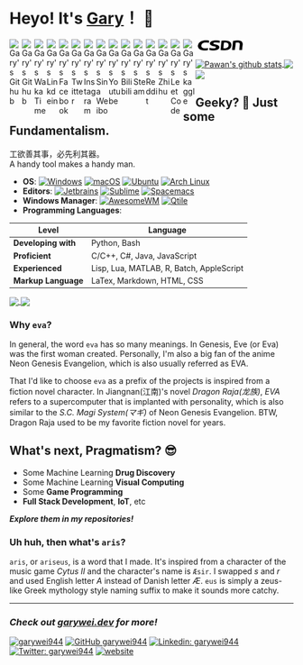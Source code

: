 # Heyo! It's [Gary](https://www.garywei.dev/)！ 👋

<a href="mailto:garywei944@gmail.com">
  <img align="left" alt="Gary's Github" width="22px" src="https://cdn.jsdelivr.net/npm/simple-icons@v3/icons/gmail.svg" />
</a>
<a href="https://github.com/garywei944">
  <img align="left" alt="Gary's Github" width="22px" src="https://cdn.jsdelivr.net/npm/simple-icons@v3/icons/github.svg" />
</a>
<a href="https://wakatime.com/@garywei944">
  <img align="left" alt="Gary's WakaTime" width="22px" src="https://cdn.jsdelivr.net/npm/simple-icons@3.13.0/icons/wakatime.svg" />
</a>
<a href="https://linkedin.com/in/garywei944">
  <img align="left" alt="Gary's Linkdein" width="22px" src="https://cdn.jsdelivr.net/npm/simple-icons@v3/icons/linkedin.svg" />
</a>
<a href="https://www.facebook.com/garywei944/">
  <img align="left" alt="Gary's Facebook" width="22px" src="https://cdn.jsdelivr.net/npm/simple-icons@v3/icons/facebook.svg" />
</a>
<a href="https://twitter.com/garywei944">
  <img align="left" alt="Gary's Twitter" width="22px" src="https://cdn.jsdelivr.net/npm/simple-icons@v3/icons/twitter.svg" />
</a>
<a href="https://instagram.com/garywei944/">
  <img align="left" alt="Gary's Instagram" width="22px" src="https://cdn.jsdelivr.net/npm/simple-icons@v3/icons/instagram.svg" />
</a>
<a href="https://weibo.com/u/3169486720">
  <img align="left" alt="Gary's Sina Weibo" width="22px" src="https://cdn.jsdelivr.net/npm/simple-icons@v3/icons/sinaweibo.svg" />
</a>
<a href="https://www.youtube.com/channel/UCj8ln8nYtPl4lA_6FrWDtyg">
  <img align="left" alt="Gary's Youtube" width="22px" src="https://cdn.jsdelivr.net/npm/simple-icons@v3/icons/youtube.svg" />
</a>
<a href="https://space.bilibili.com/3255441">
  <img align="left" alt="Gary's Bilibili" width="22px" src="https://cdn.jsdelivr.net/npm/simple-icons@v3/icons/bilibili.svg" />
</a>
<a href="https://steamcommunity.com/profiles/76561198306044214">
  <img align="left" alt="Gary's Steam" width="22px" src="https://cdn.jsdelivr.net/npm/simple-icons@3.13.0/icons/steam.svg" />
</a>
<a href="https://www.reddit.com/user/garywei944">
  <img align="left" alt="Gary's Reddit" width="22px" src="https://cdn.jsdelivr.net/npm/simple-icons@3.13.0/icons/reddit.svg" />
</a>
<a href="https://www.zhihu.com/people/wei-guang-hao-88">
  <img align="left" alt="Gary's Zhihu" width="22px" src="https://cdn.jsdelivr.net/npm/simple-icons@3.13.0/icons/zhihu.svg" />
</a>
<a href="https://leetcode.com/garywei944/">
  <img align="left" alt="Gary's LeetCode" width="22px" src="https://cdn.jsdelivr.net/npm/simple-icons@3.13.0/icons/leetcode.svg" />
</a>
<a href="https://www.kaggle.com/garywei944">
  <img align="left" alt="Gary's kaggle" width="22px" src="https://cdn.jsdelivr.net/npm/simple-icons@3.13.0/icons/kaggle.svg" />
</a>
<a href="https://blog.csdn.net/garywei944">
  <img align="left" alt="Gary's kaggle" width="88px" src="svg/csdn.svg" />
</a>

<br>
<br>

<a href="https://github.com/garywei944">
 <img align="center" src="https://github-readme-stats.vercel.app/api?username=garywei944&show_icons=true&layout=compact" alt="Pawan's github stats"/>
</a>
<a href="https://github.com/garywei944">
  <img align="center" src="https://github-readme-stats.vercel.app/api/top-langs/?username=garywei944&layout=compact" />
</a>
<a href="https://wakatime.com/@garywei944">
  <img align="center" src="https://github-readme-stats.vercel.app/api/wakatime?username=garywei944&layout=compact" />
</a>

## Geeky? 🤔 Just some Fundamentalism.
工欲善其事，必先利其器。<br>
A handy tool makes a handy man.
* **OS**: [![Windows](https://img.shields.io/badge/Windows-10-66ccff?logo=windows&logoColor=white)](https://github.com/garywei944/eva_windows)
[![macOS](https://img.shields.io/badge/macOS-Big%20Sur-66ffcc?logo=apple&logoColor=white)](https://www.apple.com/macos/big-sur/)
[![Ubuntu](https://img.shields.io/badge/Ubuntu-20.04-ccff66?logo=ubuntu&logoColor=white)](https://github.com/garywei944/eva_ubuntu)
[![Arch Linux](https://img.shields.io/badge/Arch%20Linux-latest-ccff66?logo=arch%20linux&logoColor=white)](https://github.com/garywei944/eva_arch)
* **Editors**: [![Jetbrains](https://img.shields.io/badge/Jetbrains-IDE-ffcc66?logo=jetbrains&logoColor=white)](https://www.jetbrains.com/products/)
[![Sublime](https://img.shields.io/badge/Sublime%20Text-3-ff66cc?logo=sublime%20text&logoColor=white)](https://github.com/garywei944/eva_st3)
[![Spacemacs](https://img.shields.io/badge/Spacemacs-evil-cc66ff?logo=spacemacs&logoColor=white)](https://github.com/garywei944/.spacemacs.d)
* **Windows Manager**: [![AwesomeWM](https://img.shields.io/badge/WM-AwesomeWM-d3290f?logo=awesomewm&logoColor=white)](https://github.com/garywei944/eva_ubuntu/tree/main/.config/awesome)
[![Qtile](https://img.shields.io/badge/WM-Qtile-e6770b)](https://github.com/garywei944/eva_ubuntu/tree/main/.config/qtile)
* **Programming Languages**:

|        Level        |                 Language                 |
|---------------------|------------------------------------------|
| **Developing with** | Python, Bash                             |
| **Proficient**      | C/C++, C#, Java, JavaScript              |
| **Experienced**     | Lisp, Lua, MATLAB, R, Batch, AppleScript |
| **Markup Language** | LaTex, Markdown, HTML, CSS               |

<a href="https://github.com/garywei944/eva_init">
  <img align="center" src="https://github-readme-stats.vercel.app/api/pin/?username=garywei944&repo=eva_init&theme=light" />
</a>
<a href="https://github.com/garywei944/eva_st3">
 <img align="center" src="https://github-readme-stats.vercel.app/api/pin/?username=garywei944&repo=eva_st3&theme=light" />
</a>

### Why `eva`?

In general, the word `eva` has so many meanings. In Genesis, Eve (or Eva) was the first woman created. Personally, I'm also a big fan of the anime Neon Genesis Evangelion, which is also usually referred as EVA.

That I'd like to choose `eva` as a prefix of the projects is inspired from a fiction novel character. In Jiangnan(江南)'s novel *Dragon Raja(龙族)*, *EVA* refers to a supercomputer that is implanted with personality, which is also similar to the *S.C. Magi System(マギ)* of Neon Genesis Evangelion. BTW, Dragon Raja used to be my favorite fiction novel for years.


## What's next, Pragmatism? 😎
* Some Machine Learning **Drug Discovery**
* Some Machine Learning **Visual Computing**
* Some **Game Programming**
* **Full Stack Development**, **IoT**, etc

***Explore them in my repositories!***

### Uh huh, then what's `aris`?

`aris`, or `ariseus`, is a word that I made. It's inspired from a character of the music game *Cytus II* and the character's name is `Æsir`. I swapped *s* and *r* and used English letter *A* instead of Danish letter *Æ*. `eus` is simply a zeus-like Greek mythology style naming suffix to make it sounds more catchy.


---
### ***Check out [garywei.dev](https://www.garywei.dev.) for more!***
[![garywei944](https://komarev.com/ghpvc/?username=garywei944&label=GitHub%20Views&color=ff66cc)](https://github.com/garywei944)
[![GitHub garywei944](https://img.shields.io/github/followers/garywei944?label=follow&style=social)](https://github.com/garywei944)
[![Linkedin: garywei944](https://img.shields.io/badge/-garywei944-blue?logo=Linkedin&logoColor=white&link=https://www.linkedin.com/in/garywei944/)](https://www.linkedin.com/in/garywei944/)
[![Twitter: garywei944](https://img.shields.io/twitter/follow/garywei944?style=social)](https://twitter.com/garywei944)
[![website](https://img.shields.io/badge/Website-garywei.dev-ccff66?logo=google-chrome&logoColor=white)](https://www.garywei.dev/)
